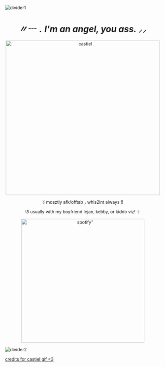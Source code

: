 ![divider1](https://64.media.tumblr.com/5e8286dd8f893f7066b732443c480dae/f99375d9a03fdd80-e1/s1280x1920/b82c22cad5111136b0f93920c9858939f41c69d6.pnj)


*<h1 align="center">〃┄﹒I'm an angel, you ass. ⸝⸝</h1>*

<p align="center">
    <img width="500" src="https://64.media.tumblr.com/2544e06bcba0ef90e9d66c0903c029df/84c5a61ad112cec4-86/s500x750/4f3f17071f936a73577410d9c65434bd40f3febc.gifv" alt="castiel">
</p>

<p align="center">
 ᛝ     mosztly afk/offtab    ◞    whis2int always   !!
  <p align="center">
 ‎ᘎ usually with my boyfriend lejan, kebby, or kiddo viz!  ⊹
  
 <p align="center">
    <img width="400" src="https://spotify-github-profile.kittinanx.com/api/view?uid=31neovqlgcu5nmy5j4vqisn7iike&cover_image=true&theme=novatorem&show_offline=false&background_color=121212&interchange=false&bar_color=dbd1b8&bar_color_cover=false)]"alt=spotify" >
</p>

![divider2](https://64.media.tumblr.com/02b50d1f07fcbe9fd90804570e72bbf4/f99375d9a03fdd80-11/s1280x1920/f80fddc6f21c1ee325371c1f8fe35e0c04a90cf0.pnj)


[credits for castiel gif <3](https://www.tumblr.com/paunchsalazar/768902381420281856/supernatural-gifs?source=share)
